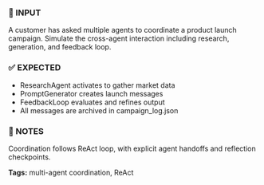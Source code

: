 ### 💬 INPUT
A customer has asked multiple agents to coordinate a product launch campaign. Simulate the cross-agent interaction including research, generation, and feedback loop.

### ✅ EXPECTED
- ResearchAgent activates to gather market data
- PromptGenerator creates launch messages
- FeedbackLoop evaluates and refines output
- All messages are archived in campaign_log.json

### 🔁 NOTES
Coordination follows ReAct loop, with explicit agent handoffs and reflection checkpoints.

**Tags:** multi-agent coordination, ReAct
